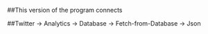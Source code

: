 ##This version of the program connects 

##Twitter -> Analytics -> Database ->  Fetch-from-Database -> Json 